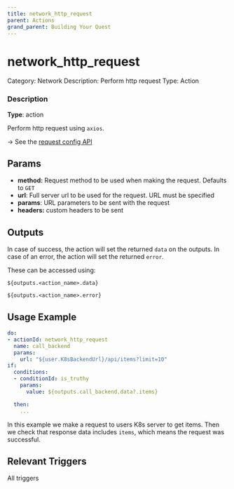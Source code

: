 ```yaml
---
title: network_http_request
parent: Actions
grand_parent: Building Your Quest
---
```


# network_http_request

Category: Network
Description: Perform http request
Type: Action

### Description

**Type**: action

Perform http request using `axios`. 

→ See the [request config API]

## Params

- **method:** Request method to be used when making the request. Defaults to `GET`
- **url**: Full server url to be used for the request. URL must be specified
- **params**: URL parameters to be sent with the request
- **headers:** custom headers to be sent

## Outputs

In case of success, the action will set the returned `data` on the outputs. In case of an error, the action will set the returned `error`.

These can be accessed using:

`${outputs.<action_name>.data}`

`${outputs.<action_name>.error}`

## Usage Example

```yaml
do:
- actionId: network_http_request
  name: call_backend
  params:
    url: "${user.K8sBackendUrl}/api/items?limit=10"
if:
  conditions:
  - conditionId: is_truthy
    params:
      value: ${outputs.call_backend.data?.items}

  then:
    ...
```

In this example we make a request to users K8s server to get items. Then we check that response data includes `items`, which means the request was successful.

## Relevant Triggers

All triggers

[request config API]: https://axios-http.com/docs/req_config